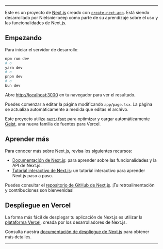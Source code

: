 
---

Este es un proyecto de [Next.js](https://nextjs.org) creado con [`create-next-app`](https://nextjs.org/docs/app/api-reference/cli/create-next-app). Está siendo desarrollado por Nietsnie-beep como parte de su aprendizaje sobre el uso y las funcionalidades de Next.js.

## Empezando

Para iniciar el servidor de desarrollo:

```bash
npm run dev
# o
yarn dev
# o
pnpm dev
# o
bun dev
```

Abre [http://localhost:3000](http://localhost:3000) en tu navegador para ver el resultado.

Puedes comenzar a editar la página modificando `app/page.tsx`. La página se actualiza automáticamente a medida que editas el archivo.

Este proyecto utiliza [`next/font`](https://nextjs.org/docs/app/building-your-application/optimizing/fonts) para optimizar y cargar automáticamente [Geist](https://vercel.com/font), una nueva familia de fuentes para Vercel.

## Aprender más

Para conocer más sobre Next.js, revisa los siguientes recursos:

- [Documentación de Next.js](https://nextjs.org/docs): para aprender sobre las funcionalidades y la API de Next.js.
- [Tutorial interactivo de Next.js](https://nextjs.org/learn): un tutorial interactivo para aprender Next.js paso a paso.

Puedes consultar el [repositorio de GitHub de Next.js](https://github.com/vercel/next.js). ¡Tu retroalimentación y contribuciones son bienvenidas!

## Despliegue en Vercel

La forma más fácil de desplegar tu aplicación de Next.js es utilizar la [plataforma Vercel](https://vercel.com/new?utm_medium=default-template&filter=next.js&utm_source=create-next-app&utm_campaign=create-next-app-readme), creada por los desarrolladores de Next.js.

Consulta nuestra [documentación de despliegue de Next.js](https://nextjs.org/docs/app/building-your-application/deploying) para obtener más detalles.

--- 

